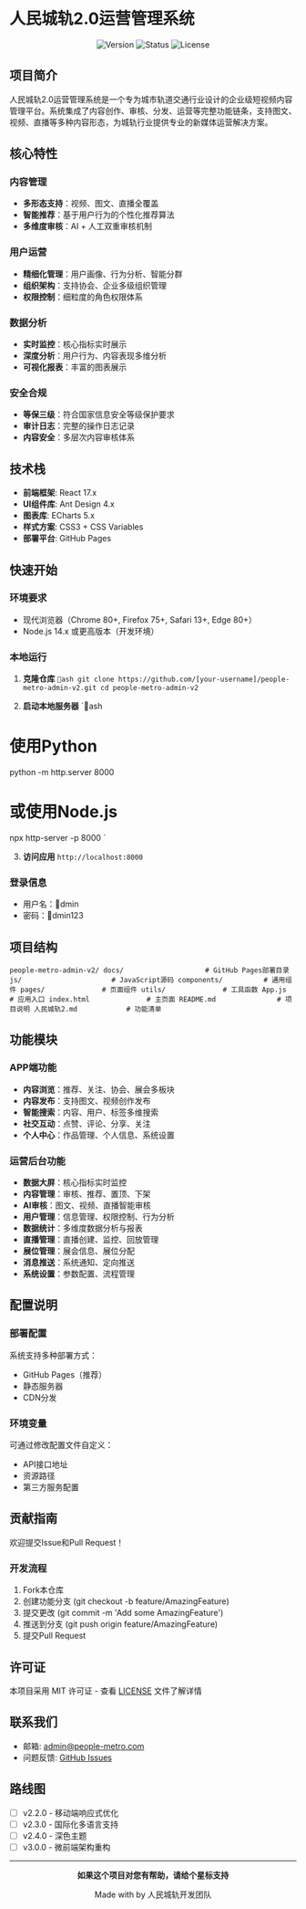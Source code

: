 ﻿#  人民城轨2.0运营管理系统

<div align="center">
  <img src="https://img.shields.io/badge/version-2.0.1-blue.svg" alt="Version">
  <img src="https://img.shields.io/badge/status-active-success.svg" alt="Status">
  <img src="https://img.shields.io/badge/license-MIT-green.svg" alt="License">
</div>

##  项目简介

人民城轨2.0运营管理系统是一个专为城市轨道交通行业设计的企业级短视频内容管理平台。系统集成了内容创作、审核、分发、运营等完整功能链条，支持图文、视频、直播等多种内容形态，为城轨行业提供专业的新媒体运营解决方案。

##  核心特性

###  内容管理
- **多形态支持**：视频、图文、直播全覆盖
- **智能推荐**：基于用户行为的个性化推荐算法
- **多维度审核**：AI + 人工双重审核机制

###  用户运营
- **精细化管理**：用户画像、行为分析、智能分群
- **组织架构**：支持协会、企业多级组织管理
- **权限控制**：细粒度的角色权限体系

###  数据分析
- **实时监控**：核心指标实时展示
- **深度分析**：用户行为、内容表现多维分析
- **可视化报表**：丰富的图表展示

###  安全合规
- **等保三级**：符合国家信息安全等级保护要求
- **审计日志**：完整的操作日志记录
- **内容安全**：多层次内容审核体系

##  技术栈

- **前端框架**: React 17.x
- **UI组件库**: Ant Design 4.x
- **图表库**: ECharts 5.x
- **样式方案**: CSS3 + CSS Variables
- **部署平台**: GitHub Pages

##  快速开始

### 环境要求
- 现代浏览器（Chrome 80+, Firefox 75+, Safari 13+, Edge 80+）
- Node.js 14.x 或更高版本（开发环境）

### 本地运行

1. **克隆仓库**
`ash
git clone https://github.com/[your-username]/people-metro-admin-v2.git
cd people-metro-admin-v2
`

2. **启动本地服务器**
`ash
# 使用Python
python -m http.server 8000

# 或使用Node.js
npx http-server -p 8000
`

3. **访问应用**
`
http://localhost:8000
`

### 登录信息
- 用户名：dmin
- 密码：dmin123

##  项目结构

`
people-metro-admin-v2/
 docs/                    # GitHub Pages部署目录
 js/                      # JavaScript源码
    components/          # 通用组件
    pages/              # 页面组件
    utils/              # 工具函数
    App.js              # 应用入口
 index.html              # 主页面
 README.md               # 项目说明
 人民城轨2.md            # 功能清单
`

##  功能模块

### APP端功能
-  **内容浏览**：推荐、关注、协会、展会多板块
-  **内容发布**：支持图文、视频创作发布
-  **智能搜索**：内容、用户、标签多维搜索
-  **社交互动**：点赞、评论、分享、关注
-  **个人中心**：作品管理、个人信息、系统设置

### 运营后台功能
-  **数据大屏**：核心指标实时监控
-  **内容管理**：审核、推荐、置顶、下架
-  **AI审核**：图文、视频、直播智能审核
-  **用户管理**：信息管理、权限控制、行为分析
-  **数据统计**：多维度数据分析与报表
-  **直播管理**：直播创建、监控、回放管理
-  **展位管理**：展会信息、展位分配
-  **消息推送**：系统通知、定向推送
-  **系统设置**：参数配置、流程管理

##  配置说明

### 部署配置
系统支持多种部署方式：
- GitHub Pages（推荐）
- 静态服务器
- CDN分发

### 环境变量
可通过修改配置文件自定义：
- API接口地址
- 资源路径
- 第三方服务配置

##  贡献指南

欢迎提交Issue和Pull Request！

### 开发流程
1. Fork本仓库
2. 创建功能分支 (git checkout -b feature/AmazingFeature)
3. 提交更改 (git commit -m 'Add some AmazingFeature')
4. 推送到分支 (git push origin feature/AmazingFeature)
5. 提交Pull Request

##  许可证

本项目采用 MIT 许可证 - 查看 [LICENSE](LICENSE) 文件了解详情

##  联系我们

-  邮箱: admin@people-metro.com
-  问题反馈: [GitHub Issues](https://github.com/[your-username]/people-metro-admin-v2/issues)

##  路线图

- [ ] v2.2.0 - 移动端响应式优化
- [ ] v2.3.0 - 国际化多语言支持
- [ ] v2.4.0 - 深色主题
- [ ] v3.0.0 - 微前端架构重构

---

<div align="center">
  <b> 如果这个项目对您有帮助，请给个星标支持 </b>
  
  Made with  by 人民城轨开发团队
</div>

